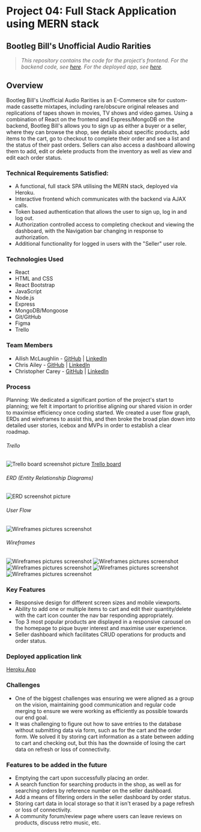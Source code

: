 # Project 04: Full Stack Application using MERN stack

## Bootleg Bill's Unofficial Audio Rarities
> *This repository contains the code for the project's frontend. For the backend code, see [here](https://github.com/C-T-Ailey/project-04). For the deployed app, see [here](https://bootlegbills.herokuapp.com/).*

## Overview
Bootleg Bill's Unofficial Audio Rarities is an E-Commerce site for custom-made cassette mixtapes, including rare/obscure original releases and replications of tapes shown in movies, TV shows and video games. Using a combination of React on the frontend and Express/MongoDB on the backend, Bootleg Bill's allows you to sign up as either a buyer or a seller, where they can browse the shop, see details about specific products, add items to the cart, go to checkout to complete their order and see a list and the status of their past orders. Sellers can also access a dashboard allowing them to add, edit or delete products from the inventory as well as view and edit each order status.

### Technical Requirements Satisfied:
- A functional, full stack SPA utilising the MERN stack, deployed via Heroku.
- Interactive frontend which communicates with the backend via AJAX calls.
- Token based authentication that allows the user to sign up, log in and log out.
- Authorization controlled access to completing checkout and viewing the dashboard, with the Navigation bar changing in response to authorization.
- Additional functionality for logged in users with the "Seller" user role.

### Technologies Used
- React
- HTML and CSS
- React Bootstrap 
- JavaScript 
- Node.js
- Express
- MongoDB/Mongoose
- Git/GitHub
- Figma
- Trello

### Team Members
- Ailish McLaughlin - [GitHub](https://github.com/ailishmcl) | [LinkedIn](www.linkedin.com/in/ailish-mclaughlin)
- Chris Ailey - [GitHub](https://github.com/C-T-Ailey/) | [LinkedIn](www.linkedin.com/in/c-t-ailey)
- Christopher Carey - [GitHub]() | [LinkedIn]()

### Process
Planning:
We dedicated a significant portion of the project's start to planning; we felt it important to prioritise aligning our shared vision in order to maximise efficiency once coding started. We created a user flow graph, ERDs and wireframes to assist this, and then broke the broad plan down into detailed user stories, icebox and MVPs in order to establish a clear roadmap. 
###### Trello
![Trello board screenshot picture](https://i.imgur.com/NdOfvLC.png) [Trello board](https://trello.com/b/qJ5YXS7L/project-four)
###### ERD (Entity Relationship Diagrams)
![ERD screenshot picture](https://i.imgur.com/ii6CfsM.png)
###### User Flow
![Wireframes pictures screenshot](https://i.imgur.com/T7kkjnS.png)
###### Wireframes
![Wireframes pictures screenshot](https://i.imgur.com/qJR7UE8.png)
![Wireframes pictures screenshot](https://i.imgur.com/eJXpLsL.png)
![Wireframes pictures screenshot](https://i.imgur.com/KMv74hr.png)
![Wireframes pictures screenshot](https://i.imgur.com/Fk33EoI.png)
![Wireframes pictures screenshot](https://i.imgur.com/a5voxYU.png)

### Key Features
- Responsive design for different screen sizes and mobile viewports.
- Ability to add one or multiple items to cart and edit their quantity/delete with the cart icon counter the nav bar responding appropriately.
- Top 3 most popular products are displayed in a responsive carousel on the homepage to pique buyer interest and maximise user experience.
- Seller dashboard which facilitates CRUD operations for products and order status.

### Deployed application link
[Heroku App](https://bootlegbills.herokuapp.com/index)

### Challenges
- One of the biggest challenges was ensuring we were aligned as a group on the vision, maintaining good communication and regular code merging to ensure we were working as efficiently as possible towards our end goal.
- It was challenging to figure out how to save entries to the database without submitting data via form, such as for the cart and the order form. We solved it by storing cart information as a state between adding to cart and checking out, but this has the downside of losing the cart data on refresh or loss of connectivity.

### Features to be added in the future
- Emptying the cart upon successfully placing an order.
- A search function for searching products in the shop, as well as for searching orders by reference number on the seller dashboard.
- Add a means of filtering orders in the seller dashboard by order status.
- Storing cart data in local storage so that it isn't erased by a page refresh or loss of connectivity.
- A community forum/review page where users can leave reviews on products, discuss retro music, etc.
